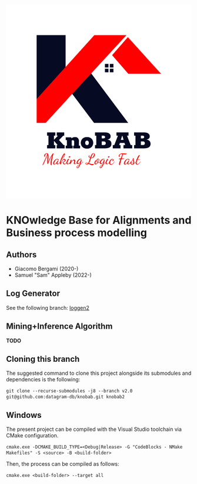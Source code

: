 
![KnoBAB: Making Logic Fast](knobab.png)

# KNOwledge Base for Alignments and Business process modelling

## Authors

*  Giacomo Bergami (2020-)
*  Samuel "Sam" Appleby (2022-)

## Log Generator

See the following branch: [loggen2](https://github.com/datagram-db/knobab/tree/loggen2)

## Mining+Inference Algorithm

**TODO**

## Cloning this branch

The suggested command to clone this project alongside its submodules and dependencies is the following:

    git clone --recurse-submodules -j8 --branch v2.0 git@github.com:datagram-db/knobab.git knobab2

## Windows
The present project can be compiled with the Visual Studio toolchain via CMake configuration. 

    cmake.exe -DCMAKE_BUILD_TYPE=<Debug|Release> -G "CodeBlocks - NMake Makefiles" -S <source> -B <build-folder>

Then, the process can be compiled as follows:

    cmake.exe <build-folder> --target all
